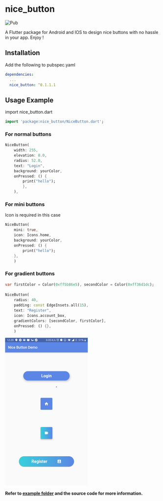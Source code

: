 # nice_button

![Pub](https://img.shields.io/pub/v/nice_button.svg)

A Flutter package for Android and IOS to design nice buttons with no hassle in your app. Enjoy !

## Installation

Add the following to pubspec.yaml
```yaml
dependencies:
  ...
  nice_button: ^0.1.1.1
```

## Usage Example

import nice_button.dart

```dart
import 'package:nice_button/NiceButton.dart';
```

### For normal buttons

```dart
NiceButton(
    width: 255,
    elevation: 8.0,
    radius: 52.0,
    text: "Login",
    background: yourColor,
    onPressed: () {
        print("hello");
        },
    ),
```

### For mini buttons

Icon is required in this case

```dart
NiceButton(
    mini: true,
    icon: Icons.home,
    background: yourColor,
    onPressed: () {
        print("hello");
    },
    )
```


### For gradient buttons

```dart
var firstColor = Color(0xff5b86e5), secondColor = Color(0xff36d1dc);

NiceButton(
    radius: 40,
    padding: const EdgeInsets.all(15),
    text: "Register",
    icon: Icons.account_box,
    gradientColors: [secondColor, firstColor],
    onPressed: () {},
    )
```


![Package demo](screenshot.png)

**Refer to [example folder](example/README.md) and the source code for more information.**
